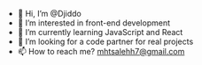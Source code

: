 - 👋 Hi, I’m @Djiddo
- 👀 I’m interested in front-end development
- 🌱 I’m currently learning JavaScript and React
- 💞️ I’m looking for a code partner for real projects
- 📫 How to reach me? mhtsalehh7@gmail.com

<!---
Djiddo/Djiddo is a ✨ special ✨ repository because its `README.md` (this file) appears on your GitHub profile.
You can click the Preview link to take a look at your changes.
--->
